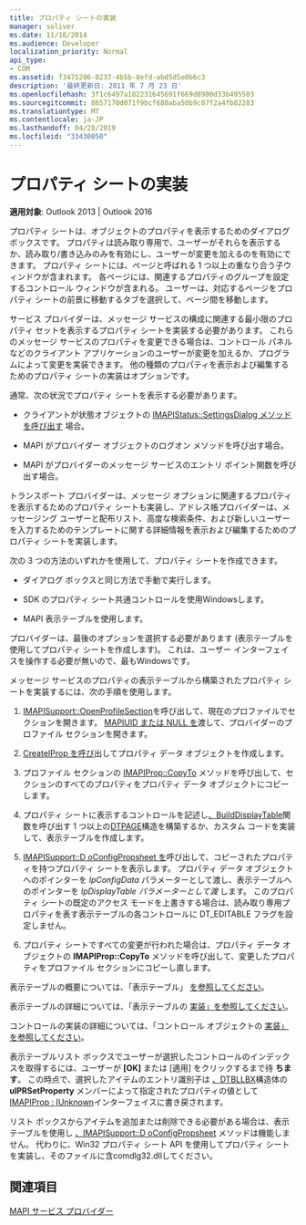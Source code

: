 ```yaml
---
title: プロパティ シートの実装
manager: soliver
ms.date: 11/16/2014
ms.audience: Developer
localization_priority: Normal
api_type:
- COM
ms.assetid: f3475206-0237-4b5b-8efd-abd5d5e0b6c3
description: '最終更新日: 2011 年 7 月 23 日'
ms.openlocfilehash: 3f1c6497a182231645691f669d8900d33b495503
ms.sourcegitcommit: 8657170d071f9bcf680aba50b9c07f2a4fb82283
ms.translationtype: MT
ms.contentlocale: ja-JP
ms.lasthandoff: 04/28/2019
ms.locfileid: "33430050"
---
```

# <a name="property-sheet-implementation"></a>プロパティ シートの実装

  
  
**適用対象**: Outlook 2013 | Outlook 2016 
  
プロパティ シートは、オブジェクトのプロパティを表示するためのダイアログ ボックスです。 プロパティは読み取り専用で、ユーザーがそれらを表示するか、読み取り/書き込みのみを有効にし、ユーザーが変更を加えるのを有効にできます。 プロパティ シートには、ページと呼ばれる 1 つ以上の重なり合う子ウィンドウが含まれます。 各ページには、関連するプロパティのグループを設定するコントロール ウィンドウが含まれる。 ユーザーは、対応するページをプロパティ シートの前景に移動するタブを選択して、ページ間を移動します。
  
サービス プロバイダーは、メッセージ サービスの構成に関連する最小限のプロパティ セットを表示するプロパティ シートを実装する必要があります。 これらのメッセージ サービスのプロパティを変更できる場合は、コントロール パネルなどのクライアント アプリケーションのユーザーが変更を加えるか、プログラムによって変更を実装できます。 他の種類のプロパティを表示および編集するためのプロパティ シートの実装はオプションです。 
  
通常、次の状況でプロパティ シートを表示する必要があります。
  
- クライアントが状態オブジェクトの [IMAPIStatus::SettingsDialog メソッドを呼び出す](imapistatus-settingsdialog.md) 場合。 
    
- MAPI がプロバイダー オブジェクトのログオン メソッドを呼び出す場合。
    
- MAPI がプロバイダーのメッセージ サービスのエントリ ポイント関数を呼び出す場合。
    
トランスポート プロバイダーは、メッセージ オプションに関連するプロパティを表示するためのプロパティ シートも実装し、アドレス帳プロバイダーは、メッセージング ユーザーと配布リスト、高度な検索条件、および新しいユーザーを入力するためのテンプレートに関する詳細情報を表示および編集するためのプロパティ シートを実装します。
  
次の 3 つの方法のいずれかを使用して、プロパティ シートを作成できます。
  
- ダイアログ ボックスと同じ方法で手動で実行します。
    
- SDK のプロパティ シート共通コントロールを使用Windowsします。
    
- MAPI 表示テーブルを使用します。
    
プロバイダーは、最後のオプションを選択する必要があります (表示テーブルを使用してプロパティ シートを作成します)。 これは、ユーザー インターフェイスを操作する必要が無いので、最もWindowsです。 
  
メッセージ サービスのプロパティの表示テーブルから構築されたプロパティ シートを実装するには、次の手順を使用します。
  
1. [IMAPISupport::OpenProfileSection](imapisupport-openprofilesection.md)を呼び出して、現在のプロファイルでセクションを開きます。 [MAPIUID または NULL を](mapiuid.md)渡して、プロバイダーのプロファイル セクションを開きます。 
    
2. [CreateIProp を呼び](createiprop.md)出してプロパティ データ オブジェクトを作成します。 
    
3. プロファイル セクションの [IMAPIProp::CopyTo](imapiprop-copyto.md) メソッドを呼び出して、セクションのすべてのプロパティをプロパティ データ オブジェクトにコピーします。 
    
4. プロパティ シートに表示するコントロールを記述し[、BuildDisplayTable](builddisplaytable.md)関数を呼び出す 1 つ以上の[DTPAGE](dtpage.md)構造を構築するか、カスタム コードを実装して、表示テーブルを作成します。 
    
5. [IMAPISupport::D oConfigPropsheet を](imapisupport-doconfigpropsheet.md)呼び出して、コピーされたプロパティを持つプロパティ シートを表示します。 プロパティ データ オブジェクトへのポインターを  _lpConfigData_ パラメーターとして渡し、表示テーブルへのポインターを  _lpDisplayTable パラメーターとして渡_ します。 このプロパティ シートの既定のアクセス モードを上書きする場合は、読み取り専用プロパティを表す表示テーブルの各コントロールに DT_EDITABLE フラグを設定しません。 
    
6. プロパティ シートですべての変更が行われた場合は、プロパティ データ オブジェクトの **IMAPIProp::CopyTo** メソッドを呼び出して、変更したプロパティをプロファイル セクションにコピーし直します。 
    
表示テーブルの概要については、「表示テーブル」 [を参照してください](display-tables.md)。 
  
表示テーブルの詳細については、「表示テーブルの [実装」を参照してください](display-table-implementation.md)。 
  
コントロールの実装の詳細については、「コントロール オブジェクトの [実装」を参照してください](control-object-implementation.md)。
  
表示テーブルリスト ボックスでユーザーが選択したコントロールのインデックスを取得するには、ユーザーが **[OK]** または [適用] をクリックするまで待 **ちます**。 この時点で、選択したアイテムのエントリ識別子は [、DTBLLBX](dtbllbx.md)構造体の **ulPRSetProperty** メンバーによって指定されたプロパティの値として [IMAPIProp : IUnknown](imapipropiunknown.md)インターフェイスに書き戻されます。 
  
リスト ボックスからアイテムを追加または削除できる必要がある場合は、表示テーブルを使用し [、IMAPISupport::D oConfigPropsheet](imapisupport-doconfigpropsheet.md) メソッドは機能しません。 代わりに、Win32 プロパティ シート API を使用してプロパティ シートを実装し、そのファイルに含comdlg32.dllしてください。 
  
## <a name="see-also"></a>関連項目



[MAPI サービス プロバイダー](mapi-service-providers.md)

